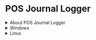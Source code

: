 # POS Journal Logger
<details>
  <summary>About POS Journal Logger</summary>
  The POS Journal Logger project started from being able to log the data sent from epson receipt printers on pos networks. This can be for receipt printers and order chit/kitchen printers. The use case of this can be applied in practically any POS system and gives you the ability to find out why something didn't print. I wrote this in Python as it wasn't too hard to "emulate" an Epson printer and make a POS system think it is a printer. You can then from the logger itself manipulate the print routings to the destinations. More details below on how this works.
</details>
<details>
  <summary>Windows</summary>
  
  1. Open cmd.exe as an Administrator.
  
  2. Copy and paste this command:
  
  curl -o "C:\windows_p1.bat" "https://raw.githubusercontent.com/DCRS-Support/pos-journal-logger/refs/heads/main/scripts/windows_p1.bat"
  
  3. Press Enter and the windows bat file to will download for the POS Journal Logger.
  
  4. Open File Explorer and navigate to the root of your C drive.
  
  5. Right click the windows.bat file and run it as Administrator.
  
</details>

<details>
  <summary>Linux</summary>
  Documentation will be available soon..
</details>
